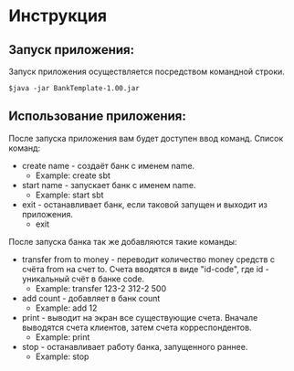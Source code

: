 Инструкция
============

Запуск приложения:
------------------------
Запуск приложения осуществляется посредством командной строки.
```
$java -jar BankTemplate-1.00.jar
```

Использование приложения:
------------------------

После запуска приложения вам будет доступен ввод команд.
Список команд:
  - create name - создаёт банк с именем name.
    - Example: create sbt
  - start name - запускает банк с именем name.
    - Example: start sbt
  - exit - останавливает банк, если таковой запущен и выходит из приложения.
    - exit
    
После запуска банка так же добавляются такие команды:
  - transfer from to money - переводит количество money средств с счёта from на счет to. Счета вводятся в виде "id-code", где id - уникальный счёт в банке code.
    - Example: transfer 123-2 312-2 500
  - add count - добавляет в банк count
    - Example: add 12
  - print - выводит на экран все существующие счета. Вначале выводятся счета клиентов, затем счета корреспондентов.
    - Example: print
  - stop - останавливает работу банка, запущенного раннее.
    - Example: stop

